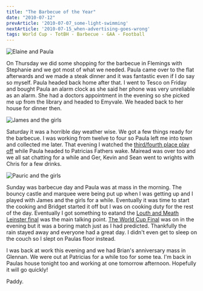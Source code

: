 ```yaml
---
title: "The Barbecue of the Year"
date: "2010-07-12"
prevArticle: '2010-07-07_some-light-swimming'
nextArticle: '2010-07-15_when-advertising-goes-wrong'
tags: World Cup - TotBH - Barbecue - GAA - Football
---
```

![Elaine and Paula](/images/P7110678.JPG "Elaine and Paula on the bouncy castle")

On Thursday we did some shopping for the barbecue in Flemings with Stephanie and we got most of what we needed. Paula came over to the flat afterwards and we made a steak dinner and it was fantastic even if I do say so myself. Paula headed back home after that. I went to Tesco on Friday and bought Paula an alarm clock as she said her phone was very unreliable as an alarm. She had a doctors appointment in the evening so she picked me up from the library and headed to Emyvale. We headed back to her house for dinner then.

![James and the girls](/images/P7110681.JPG "James and the Girls")

Saturday it was a horrible day weather wise. We got a few things ready for the barbecue. I was working from twelve to four so Paula left me into town and collected me later. That evening I watched the [third/fourth place play off](http://www.rte.ie/sport/worldcup/2010/0710/uruguay_germany1.html) while Paula headed to Patricias Fathers wake. Mairead was over too and we all sat chatting for a while and Ger, Kevin and Sean went to wrights with Chris for a few drinks.

![Pauric and the girls](/images/P7110705.JPG "Pauric chasing the girls on the bouncy castle")

Sunday was barbecue day and Paula was at mass in the morning. The bouncy castle and marquee were being put up when I was getting up and I played with James and the girls for a while. Eventually it was time to start the cooking and Bridget started it off but I was on cooking duty for the rest of the day. Eventually I got something to eatand the [Louth and Meath Leinster final](http://www.rte.ie/sport/gaa/championship/2010/0711/louth_meath.html) was the main talking point. [The World Cup Final](http://www.rte.ie/sport/worldcup/2010/0711/spain_netherlands.html) was on in the evening but it was a boring match just as I had predicted. Thankfully the rain stayed away and everyone had a great day. I didn't even get to sleep on the couch so I slept on Paulas floor instead.

I was back at work this evening and we had Brian's anniversary mass in Glennan. We were out at Patricias for a while too for some tea. I'm back in Paulas house tonight too and working at one tomorrow afternoon. Hopefully it will go quickly!

Paddy.